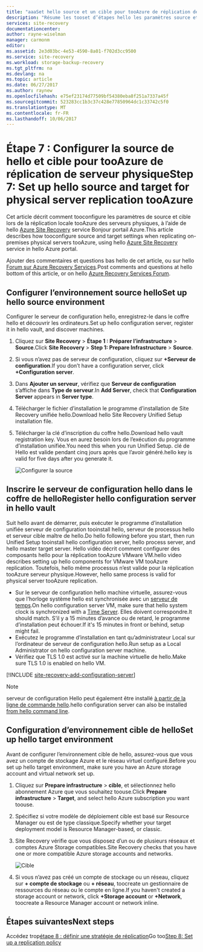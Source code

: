 ```yaml
---
title: "aaaSet hello source et un cible pour tooAzure de réplication de serveur physique avec Azure Site Recovery | Documents Microsoft"
description: "Résume les tooset d’étapes hello les paramètres source et cible pour la réplication de stockage tooAzure de serveurs physiques avec hello service Azure Site Recovery"
services: site-recovery
documentationcenter: 
author: rayne-wiselman
manager: carmonm
editor: 
ms.assetid: 2e3d03bc-4e53-4590-8a01-f702d3cc9500
ms.service: site-recovery
ms.workload: storage-backup-recovery
ms.tgt_pltfrm: na
ms.devlang: na
ms.topic: article
ms.date: 06/27/2017
ms.author: raynew
ms.openlocfilehash: e75ef23174d77509bf54380eba8f251a7337a45f
ms.sourcegitcommit: 523283cc1b3c37c428e77850964dc1c33742c5f0
ms.translationtype: MT
ms.contentlocale: fr-FR
ms.lasthandoff: 10/06/2017
---
```

# <a name="step-7-set-up-hello-source-and-target-for-physical-server-replication-tooazure"></a><span data-ttu-id="75c6f-103">Étape 7 : Configurer la source de hello et cible pour tooAzure de réplication de serveur physique</span><span class="sxs-lookup"><span data-stu-id="75c6f-103">Step 7: Set up hello source and target for physical server replication tooAzure</span></span>

<span data-ttu-id="75c6f-104">Cet article décrit comment tooconfigure les paramètres de source et cible lors de la réplication locale tooAzure des serveurs physiques, à l’aide de hello [Azure Site Recovery](site-recovery-overview.md) service Bonjour portail Azure.</span><span class="sxs-lookup"><span data-stu-id="75c6f-104">This article describes how tooconfigure source and target settings when replicating on-premises physical servers tooAzure, using hello [Azure Site Recovery](site-recovery-overview.md) service in hello Azure portal.</span></span>

<span data-ttu-id="75c6f-105">Ajouter des commentaires et questions bas hello de cet article, ou sur hello [Forum sur Azure Recovery Services](https://social.msdn.microsoft.com/forums/azure/home?forum=hypervrecovmgr).</span><span class="sxs-lookup"><span data-stu-id="75c6f-105">Post comments and questions at hello bottom of this article, or on hello [Azure Recovery Services Forum](https://social.msdn.microsoft.com/forums/azure/home?forum=hypervrecovmgr).</span></span>


## <a name="set-up-hello-source-environment"></a><span data-ttu-id="75c6f-106">Configurer l’environnement source hello</span><span class="sxs-lookup"><span data-stu-id="75c6f-106">Set up hello source environment</span></span>

<span data-ttu-id="75c6f-107">Configurer le serveur de configuration hello, enregistrez-le dans le coffre hello et découvrir les ordinateurs.</span><span class="sxs-lookup"><span data-stu-id="75c6f-107">Set up hello configuration server, register it in hello vault, and discover machines.</span></span>

1. <span data-ttu-id="75c6f-108">Cliquez sur **Site Recovery** > **Étape 1 : Préparer l’infrastructure** > **Source**.</span><span class="sxs-lookup"><span data-stu-id="75c6f-108">Click **Site Recovery** > **Step 1: Prepare Infrastructure** > **Source**.</span></span>
2. <span data-ttu-id="75c6f-109">Si vous n’avez pas de serveur de configuration, cliquez sur **+Serveur de configuration**.</span><span class="sxs-lookup"><span data-stu-id="75c6f-109">If you don’t have a configuration server, click **+Configuration server**.</span></span>
3. <span data-ttu-id="75c6f-110">Dans **Ajouter un serveur**, vérifiez que **Serveur de configuration** s’affiche dans **Type de serveur**.</span><span class="sxs-lookup"><span data-stu-id="75c6f-110">In **Add Server**, check that **Configuration Server** appears in **Server type**.</span></span>
4. <span data-ttu-id="75c6f-111">Télécharger le fichier d’installation le programme d’installation de Site Recovery unifiée hello.</span><span class="sxs-lookup"><span data-stu-id="75c6f-111">Download hello Site Recovery Unified Setup installation file.</span></span>
5. <span data-ttu-id="75c6f-112">Télécharger la clé d’inscription du coffre hello.</span><span class="sxs-lookup"><span data-stu-id="75c6f-112">Download hello vault registration key.</span></span> <span data-ttu-id="75c6f-113">Vous en aurez besoin lors de l’exécution du programme d’installation unifiée.</span><span class="sxs-lookup"><span data-stu-id="75c6f-113">You need this when you run Unified Setup.</span></span> <span data-ttu-id="75c6f-114">clé de Hello est valide pendant cinq jours après que l’avoir généré.</span><span class="sxs-lookup"><span data-stu-id="75c6f-114">hello key is valid for five days after you generate it.</span></span>

   ![Configurer la source](./media/vmware-walkthrough-source-target/set-source2.png)


## <a name="register-hello-configuration-server-in-hello-vault"></a><span data-ttu-id="75c6f-116">Inscrire le serveur de configuration hello dans le coffre de hello</span><span class="sxs-lookup"><span data-stu-id="75c6f-116">Register hello configuration server in hello vault</span></span>

<span data-ttu-id="75c6f-117">Suit hello avant de démarrer, puis exécuter le programme d’installation unifiée serveur de configuration tooinstall hello, serveur de processus hello et serveur cible maître de hello.</span><span class="sxs-lookup"><span data-stu-id="75c6f-117">Do hello following before you start, then run Unified Setup tooinstall hello configuration server, hello process server, and hello master target server.</span></span> <span data-ttu-id="75c6f-118">Hello vidéo décrit comment configurer des composants hello pour la réplication tooAzure VMware VM.</span><span class="sxs-lookup"><span data-stu-id="75c6f-118">hello video describes setting up hello components for VMware VM tooAzure replication.</span></span> <span data-ttu-id="75c6f-119">Toutefois, hello même processus n’est valide pour la réplication tooAzure serveur physique.</span><span class="sxs-lookup"><span data-stu-id="75c6f-119">However, hello same process is valid for physical server tooAzure replication.</span></span>

- <span data-ttu-id="75c6f-120">Sur le serveur de configuration hello machine virtuelle, assurez-vous que l’horloge système hello est synchronisée avec un [serveur de temps](https://technet.microsoft.com/windows-server-docs/identity/ad-ds/get-started/windows-time-service/windows-time-service).</span><span class="sxs-lookup"><span data-stu-id="75c6f-120">On hello configuration server VM, make sure that hello system clock is synchronized with a [Time Server](https://technet.microsoft.com/windows-server-docs/identity/ad-ds/get-started/windows-time-service/windows-time-service).</span></span> <span data-ttu-id="75c6f-121">Elles doivent correspondre.</span><span class="sxs-lookup"><span data-stu-id="75c6f-121">It should match.</span></span> <span data-ttu-id="75c6f-122">S’il y a 15 minutes d’avance ou de retard, le programme d’installation peut échouer.</span><span class="sxs-lookup"><span data-stu-id="75c6f-122">If it's 15 minutes in front or behind, setup might fail.</span></span>
- <span data-ttu-id="75c6f-123">Exécutez le programme d’installation en tant qu’administrateur Local sur l’ordinateur de serveur de configuration hello.</span><span class="sxs-lookup"><span data-stu-id="75c6f-123">Run setup as a Local Administrator on hello configuration server machine.</span></span>
- <span data-ttu-id="75c6f-124">Vérifiez que TLS 1.0 est activé sur la machine virtuelle de hello.</span><span class="sxs-lookup"><span data-stu-id="75c6f-124">Make sure TLS 1.0 is enabled on hello VM.</span></span>


[!INCLUDE [site-recovery-add-configuration-server](../../includes/site-recovery-add-configuration-server.md)]

> [!NOTE]
> <span data-ttu-id="75c6f-125">serveur de configuration Hello peut également être installé [à partir de la ligne de commande hello](http://aka.ms/installconfigsrv).</span><span class="sxs-lookup"><span data-stu-id="75c6f-125">hello configuration server can also be installed [from hello command line](http://aka.ms/installconfigsrv).</span></span>




## <a name="set-up-hello-target-environment"></a><span data-ttu-id="75c6f-126">Configuration d’environnement cible de hello</span><span class="sxs-lookup"><span data-stu-id="75c6f-126">Set up hello target environment</span></span>

<span data-ttu-id="75c6f-127">Avant de configurer l’environnement cible de hello, assurez-vous que vous avez un compte de stockage Azure et le réseau virtuel configuré.</span><span class="sxs-lookup"><span data-stu-id="75c6f-127">Before you set up hello target environment, make sure you have an Azure storage account and virtual network set up.</span></span>

1. <span data-ttu-id="75c6f-128">Cliquez sur **Prepare infrastructure** > **cible**, et sélectionnez hello abonnement Azure que vous souhaitez toouse.</span><span class="sxs-lookup"><span data-stu-id="75c6f-128">Click **Prepare infrastructure** > **Target**, and select hello Azure subscription you want toouse.</span></span>
2. <span data-ttu-id="75c6f-129">Spécifiez si votre modèle de déploiement cible est basé sur Resource Manager ou est de type classique.</span><span class="sxs-lookup"><span data-stu-id="75c6f-129">Specify whether your target deployment model is Resource Manager-based, or classic.</span></span>
3. <span data-ttu-id="75c6f-130">Site Recovery vérifie que vous disposez d’un ou de plusieurs réseaux et comptes Azure Storage compatibles.</span><span class="sxs-lookup"><span data-stu-id="75c6f-130">Site Recovery checks that you have one or more compatible Azure storage accounts and networks.</span></span>

   ![Cible](./media/physical-walkthrough-source-target/gs-target.png)

4. <span data-ttu-id="75c6f-132">Si vous n’avez pas créé un compte de stockage ou un réseau, cliquez sur **+ compte de stockage** ou **+ réseau**, toocreate un gestionnaire de ressources du réseau ou le compte en ligne.</span><span class="sxs-lookup"><span data-stu-id="75c6f-132">If you haven't created a storage account or network, click **+Storage account** or **+Network**, toocreate a Resource Manager account or network inline.</span></span>

## <a name="next-steps"></a><span data-ttu-id="75c6f-133">Étapes suivantes</span><span class="sxs-lookup"><span data-stu-id="75c6f-133">Next steps</span></span>

<span data-ttu-id="75c6f-134">Accédez trop[étape 8 : définir une stratégie de réplication](physical-walkthrough-replication.md)</span><span class="sxs-lookup"><span data-stu-id="75c6f-134">Go too[Step 8: Set up a replication policy](physical-walkthrough-replication.md)</span></span>
